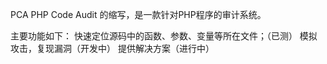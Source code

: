 PCA
    PHP Code Audit 的缩写，是一款针对PHP程序的审计系统。

主要功能如下：
    快速定位源码中的函数、参数、变量等所在文件；（已测）
    模拟攻击，复现漏洞（开发中）
    提供解决方案（进行中）

